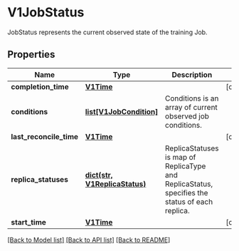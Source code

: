 # V1JobStatus

JobStatus represents the current observed state of the training Job.

## Properties
Name | Type | Description | Notes
------------ | ------------- | ------------- | -------------
**completion_time** | [**V1Time**](V1Time.md) |  | [optional] 
**conditions** | [**list[V1JobCondition]**](V1JobCondition.md) | Conditions is an array of current observed job conditions. | 
**last_reconcile_time** | [**V1Time**](V1Time.md) |  | [optional] 
**replica_statuses** | [**dict(str, V1ReplicaStatus)**](V1ReplicaStatus.md) | ReplicaStatuses is map of ReplicaType and ReplicaStatus, specifies the status of each replica. | 
**start_time** | [**V1Time**](V1Time.md) |  | [optional] 

[[Back to Model list]](../README.md#documentation-for-models) [[Back to API list]](../README.md#documentation-for-api-endpoints) [[Back to README]](../README.md)


